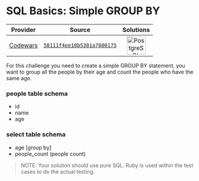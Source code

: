 [_metadata_:generated]: - "true"

# SQL Basics: Simple GROUP BY

<!-- INFO TABLE BEGIN -->

| Provider                                        | Source                                                                               | Solutions                                                                                                                                                     |
| :---------------------------------------------: | :----------------------------------------------------------------------------------: | :-----------------------------------------------------------------------------------------------------------------------------------------------------------: |
| [Codewars](../../../docs/providers/Codewars.md) | [`58111f4ee10b5301a7000175`](https://www.codewars.com/kata/58111f4ee10b5301a7000175) | [<img src="https://res.cloudinary.com/rascaltwo/image/upload/v1631924086/postgresql_pzymmo.svg" alt="PostgreSQL" title="PostgreSQL" width="50" />](solve.sql) |

<!-- INFO TABLE END -->

For this challenge you need to create a simple GROUP BY statement, you want to group all the people by their age and count the people who have the same age.

### people table schema
- id
- name
- age

### select table schema
- age [group by]
- people_count (people count)


> NOTE: Your solution should use pure SQL. Ruby is used within the test cases to do the actual testing.
